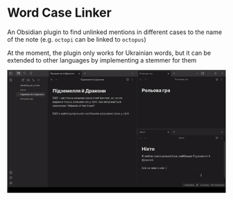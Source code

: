 # Word Case Linker

An Obsidian plugin to find unlinked mentions in different cases to the name of the note (e.g. `octopi` can be linked to `octopus`)

At the moment, the plugin only works for Ukrainian words, but it can be extended to other languages by implementing a stemmer for them

![Example](example.gif)
